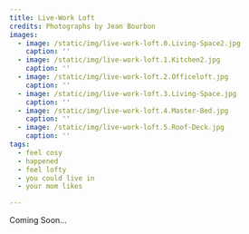 ```yaml
---
title: Live-Work Loft
credits: Photographs by Jean Bourbon
images:
  - image: /static/img/live-work-loft.0.Living-Space2.jpg
    caption: ''
  - image: /static/img/live-work-loft.1.Kitchen2.jpg
    caption: ''
  - image: /static/img/live-work-loft.2.Officeloft.jpg
    caption: ''
  - image: /static/img/live-work-loft.3.Living-Space.jpg
    caption: ''
  - image: /static/img/live-work-loft.4.Master-Bed.jpg
    caption: ''
  - image: /static/img/live-work-loft.5.Roof-Deck.jpg
    caption: ''
tags:
  - feel cosy
  - happened
  - feel lofty
  - you could live in
  - your mom likes

---
```

Coming Soon…
